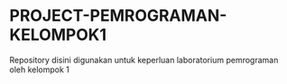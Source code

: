 # PROJECT-PEMROGRAMAN-KELOMPOK1
Repository disini digunakan untuk keperluan laboratorium pemrograman oleh kelompok 1
